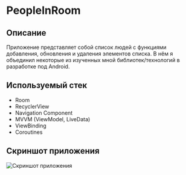 # PeopleInRoom 
## Описание
Приложение представляет собой список людей с функциями добавления, обновления и удаления элементов списка. В нём я объединил некоторые из изученных мной библиотек/технологий в разработке под Android.
## Используемый стек
*   Room
*   RecyclerView
*   Navigation Component
*   MVVM (ViewModel, LiveData)
*   ViewBinding
*   Coroutines

## Скриншот приложения

![Скриншот приложения](https://sun9-67.userapi.com/impg/F1WCsmL4Eg7HK0RJhM62u4RyA6eDVCAlDH6YsQ/t9djpt-iP1s.jpg?size=313x650&quality=95&sign=47e1e95599ce07961519f6a10e48ad87&type=album)
